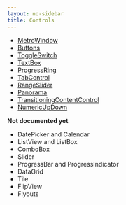 ---layout: no-sidebartitle: Controls --- - [MetroWindow]({{site.baseurl}}/controls/metro-window.html) - [Buttons]({{site.baseurl}}/controls/buttons.html) - [ToggleSwitch]({{site.baseurl}}/controls/toggle-switch.html) - [TextBox]({{site.baseurl}}/controls/textbox.html) - [ProgressRing]({{site.baseurl}}/controls/progress-ring.html) - [TabControl]({{site.baseurl}}/controls/tab-control.html) - [RangeSlider]({{site.baseurl}}/controls/range-slider.html) - [Panorama]({{site.baseurl}}/controls/panorama.html) - [TransitioningContentControl]({{site.baseurl}}/controls/transitioning-content-control.html) - [NumericUpDown]({{site.baseurl}}/controls/numericupdown.html)  **Not documented yet** - DatePicker and Calendar - ListView and ListBox - ComboBox - Slider - ProgressBar and ProgressIndicator - DataGrid - Tile - FlipView - Flyouts